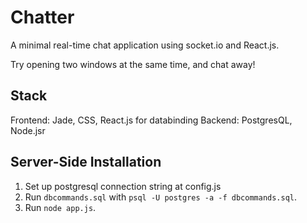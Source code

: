# Chatter
A minimal real-time chat application using socket.io and React.js.

Try opening two windows at the same time, and chat away!

## Stack
Frontend: Jade, CSS, React.js for databinding
Backend: PostgresQL, Node.jsr

## Server-Side Installation
1. Set up postgresql connection string at config.js
2. Run `dbcommands.sql` with `psql -U postgres -a -f dbcommands.sql`.
3. Run `node app.js`.